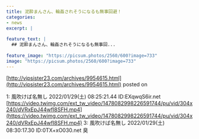 ```yaml
---
title: 泥酔まんさん、輪姦されそうになるも無事回避！
categories:
- news
excerpt: |
  
feature_text: |
  ## 泥酔まんさん、輪姦されそうになるも無事回...
  
feature_image: "https://picsum.photos/2560/600?image=733"
image: "https://picsum.photos/2560/600?image=733"
---
```


[http://vipsister23.com/archives/9954615.html](http://vipsister23.com/archives/9954615.html)
posted on 

<!--more-->

1: 風吹けば名無し 2022/01/29(土) 08:25:21.44 ID:EXqwqS6ir.net [https://video.twimg.com/ext_tw_video/1478082998226591744/pu/vid/304x240/dVRxEpJ44wfI8SFH.mp4](https://video.twimg.com/ext_tw_video/1478082998226591744/pu/vid/304x240/dVRxEpJ44wfI8SFH.mp4) 3: 風吹けば名無し 2022/01/29(土) 08:30:17.30 ID:0TX+xO030.net 臭
